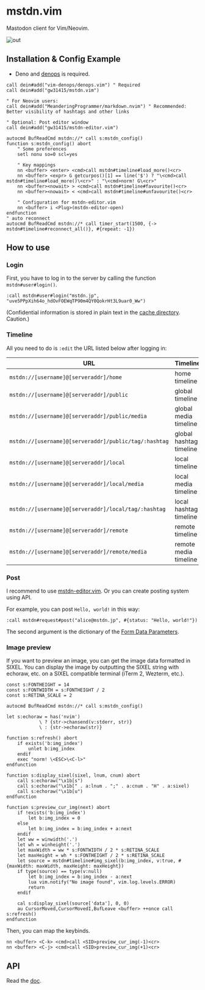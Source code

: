 # mstdn.vim

Mastodon client for Vim/Neovim.

![out](https://github.com/gw31415/mstdn.vim/assets/24710985/fd1b5df0-44cb-4b32-b83a-f756d493d7f7)

## Installation & Config Example

- Deno and [denops](https://github.com/vim-denops/denops.vim) is required.

```vim
call dein#add("vim-denops/denops.vim") " Required
call dein#add("gw31415/mstdn.vim")

" For Neovim users:
call dein#add("MeanderingProgrammer/markdown.nvim") " Recommended: Better visibility of hashtags and other links

" Optional: Post editor window
call dein#add("gw31415/mstdn-editor.vim")

autocmd BufReadCmd mstdn://* call s:mstdn_config()
function s:mstdn_config() abort
    " Some preferences
    setl nonu so=0 scl=yes

    " Key mappings
    nn <buffer> <enter> <cmd>call mstdn#timeline#load_more()<cr>
    nn <buffer> <expr> G getcurpos()[1] == line('$') ? "\<cmd>call mstdn#timeline#load_more()\<cr>" : "\<cmd>norm! G\<cr>"
    nn <buffer><nowait> > <cmd>call mstdn#timeline#favourite()<cr>
    nn <buffer><nowait> < <cmd>call mstdn#timeline#unfavourite()<cr>

    " Configuration for mstdn-editor.vim
    nn <buffer> i <Plug>(mstdn-editor-open)
endfunction
" auto reconnect
autocmd BufReadCmd mstdn://* call timer_start(1500, {-> mstdn#timeline#reconnect_all()}, #{repeat: -1})
```

## How to use

### Login

First, you have to log in to the server by calling the function
`mstdn#user#login()`.

```vim
:call mstdn#user#login("mstdn.jp", "uve5PPpXih64o_hdOvFOEWqTP90m4QY0QokrHt3L9uar0_Ww")
```

(Confidential information is stored in plain text in the
[cache directory](https://deno.land/x/dir@1.5.2/cache_dir/mod.ts). Caution.)

### Timeline

All you need to do is `:edit` the URL listed below after logging in:

| URL                                                   | Timeline                |
| ----------------------------------------------------- | ----------------------- |
| `mstdn://[username]@[serveraddr]/home`                | home timeline           |
| `mstdn://[username]@[serveraddr]/public`              | global timeline         |
| `mstdn://[username]@[serveraddr]/public/media`        | global media timeline   |
| `mstdn://[username]@[serveraddr]/public/tag/:hashtag` | global hashtag timeline |
| `mstdn://[username]@[serveraddr]/local`               | local timeline          |
| `mstdn://[username]@[serveraddr]/local/media`         | local media timeline    |
| `mstdn://[username]@[serveraddr]/local/tag/:hashtag`  | local hashtag timeline  |
| `mstdn://[username]@[serveraddr]/remote`              | remote timeline         |
| `mstdn://[username]@[serveraddr]/remote/media`        | remote media timeline   |

### Post

I recommend to use
[mstdn-editor.vim](https://github.com/gw31415/mstdn-editor.vim). Or you can
create posting system using API.

For example, you can post `Hello, world!` in this way:

```vim
:call mstdn#request#post("alice@mstdn.jp", #{status: "Hello, world!"})
```

The second argument is the dictionary of the
[Form Data Parameters](https://docs.joinmastodon.org/methods/statuses/#form-data-parameters).

### Image preview

If you want to preview an image, you can get the image data formatted in SIXEL.
You can display the image by outputting the SIXEL string with echoraw, etc. on a SIXEL compatible terminal (iTerm 2, Wezterm, etc.).

```vim
const s:FONTHEIGHT = 14
const s:FONTWIDTH = s:FONTHEIGHT / 2
const s:RETINA_SCALE = 2

autocmd BufReadCmd mstdn://* call s:mstdn_config()

let s:echoraw = has('nvim')
			\ ? {str->chansend(v:stderr, str)}
			\ : {str->echoraw(str)}

function s:refresh() abort
	if exists('b:img_index')
		unlet b:img_index
	endif
	exec "norm! \<ESC>\<C-l>"
endfunction

function s:display_sixel(sixel, lnum, cnum) abort
	call s:echoraw("\x1b[s")
	call s:echoraw("\x1b[" . a:lnum . ";" . a:cnum . "H" . a:sixel)
	call s:echoraw("\x1b[u")
endfunction

function s:preview_cur_img(next) abort
	if !exists('b:img_index')
		let b:img_index = 0
	else
		let b:img_index = b:img_index + a:next
	endif
	let ww = winwidth('.')
	let wh = winheight('.')
	let maxWidth = ww * s:FONTWIDTH / 2 * s:RETINA_SCALE
	let maxHeight = wh * s:FONTHEIGHT / 2 * s:RETINA_SCALE
	let source = mstdn#timeline#img_sixel(b:img_index, v:true, #{maxWidth: maxWidth, maxHeight: maxHeight})
	if type(source) == type(v:null)
		let b:img_index = b:img_index - a:next
		lua vim.notify("No image found", vim.log.levels.ERROR)
		return
	endif

	cal s:display_sixel(source['data'], 0, 0)
	au CursorMoved,CursorMovedI,BufLeave <buffer> ++once call s:refresh()
endfunction
```

Then, you can map the keybinds.

```vim
nn <buffer> <C-k> <cmd>call <SID>preview_cur_img(-1)<cr>
nn <buffer> <C-j> <cmd>call <SID>preview_cur_img(+1)<cr>
```

## API

Read the [doc](./doc/mstdn.txt).
